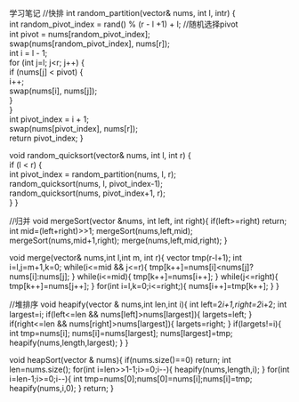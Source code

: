 学习笔记
//快排
int random_partition(vector<int>& nums, int l, intr) {  
	int random_pivot_index = rand() % (r - l +1) + l;  //随机选择pivot  
	int pivot = nums[random_pivot_index];  
	swap(nums[random_pivot_index], nums[r]);  
	int i = l - 1;  
	for (int j=l; j<r; j++) {    
		if (nums[j] < pivot) {      
			i++;      
			swap(nums[i], nums[j]);    
		}  
	}  
	int pivot_index = i + 1;  
	swap(nums[pivot_index], nums[r]);  
	return pivot_index;
}

void random_quicksort(vector<int>& nums, int l, int r) {  
	if (l < r) {   
		int pivot_index = random_partition(nums, l, r);    
		random_quicksort(nums, l, pivot_index-1);    
		random_quicksort(nums, pivot_index+1, r);  
	}
}

//归并
void mergeSort(vector<int> &nums, int left, int right){
	if(left>=right) return;
	int mid=(left+right)>>1;
	mergeSort(nums,left,mid);
	mergeSort(nums,mid+1,right);
	merge(nums,left,mid,right);
}

void merge(vector<int>& nums,int l,int m, int r){
	vector<int> tmp(r-l+1);
	int i=l,j=m+1,k=0;
	while(i<=mid && j<=r){
		tmp[k++]=nums[i]<nums[j]?nums[i]:nums[j];
	}
	while(i<=mid){
		tmp[k++]=nums[i++];
	}
	while(j<=right){
		tmp[k++]=nums[j++];
	}
	for(int i=l,k=0;i<=right;){
		nums[i++]=tmp[k++];
	}
}

//堆排序
void heapify(vector<int> & nums,int len,int i){
	int left=2*i+1,right=2*i+2;
	int largest=i;
	if(left<=len && nums[left]>nums[largest]){
		largets=left;
	}
	if(right<=len && nums[right]>nums[largest]){
		largets=right;
	}
	if(largets!=i){
		int tmp=nums[i];
		nums[i]=nums[largest];
		nums[largest]=tmp;
		heapify(nums,length,largest);
	}
}

void heapSort(vector<int> & nums){
	if(nums.size()==0) return;
	int len=nums.size();
	for(int i=len>>1-1;i>=0;i--){
		heapify(nums,length,i);
	}
	for(int i=len-1;i>=0;i--){
		int tmp=nums[0];nums[0]=nums[i];nums[i]=tmp;
		heapify(nums,i,0);
	}
	return;
}
